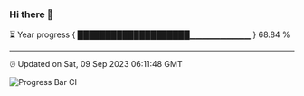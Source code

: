 ### Hi there 👋

⏳ Year progress { ████████████████████▁▁▁▁▁▁▁▁▁▁ } 68.84 %

---

⏰ Updated on Sat, 09 Sep 2023 06:11:48 GMT

![Progress Bar CI](https://github.com/liununu/liununu/workflows/Progress%20Bar%20CI/badge.svg)
